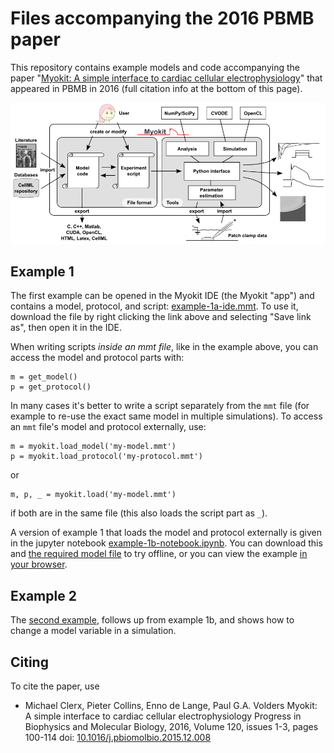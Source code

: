 # Files accompanying the 2016 PBMB paper

This repository contains example models and code accompanying the paper "[Myokit: A simple interface to cardiac cellular electrophysiology](https://doi.org/10.1016/j.pbiomolbio.2015.12.008)" that appeared in PBMB in 2016 (full citation info at the bottom of this page).

![A schematic overview of Myokit's main functionality](overview-v11.png)


## Example 1

The first example can be opened in the Myokit IDE (the Myokit "app") and contains a model, protocol, and script: [example-1a-ide.mmt](https://raw.githubusercontent.com/myokit/pbmb-2016/main/example-1a-ide.mmt).
To use it, download the file by right clicking the link above and selecting "Save link as", then open it in the IDE.

When writing scripts _inside an mmt file_, like in the example above, you can access the model and protocol parts with:
```
m = get_model()
p = get_protocol()
```

In many cases it's better to write a script separately from the `mmt` file (for example to re-use the exact same model in multiple simulations).
To access an `mmt` file's model and protocol externally, use:
```
m = myokit.load_model('my-model.mmt')
p = myokit.load_protocol('my-protocol.mmt')
```
or
```
m, p, _ = myokit.load('my-model.mmt')
```
if both are in the same file (this also loads the script part as `_`).

A version of example 1 that loads the model and protocol externally is given in the jupyter notebook [example-1b-notebook.ipynb](https://raw.githubusercontent.com/myokit/pbmb-2016/main/example-1b-notebook.ipynb).
You can download this and [the required model file](https://raw.githubusercontent.com/myokit/models/main/c/tentusscher-2006.mmt) to try offline, or you can view the example [in your browser](example-1b-notebook.ipynb).

## Example 2

The [second example](https://raw.githubusercontent.com/myokit/pbmb-2016/main/example-2-transmural-differences.ipynb), follows up from example 1b, and shows how to change a model variable in a simulation.
















## Citing

To cite the paper, use

- Michael Clerx, Pieter Collins, Enno de Lange, Paul G.A. Volders
  Myokit: A simple interface to cardiac cellular electrophysiology
  Progress in Biophysics and Molecular Biology, 2016, Volume 120, issues 1-3, pages 100-114
  doi: [10.1016/j.pbiomolbio.2015.12.008](https://doi.org/10.1016/j.pbiomolbio.2015.12.008)
